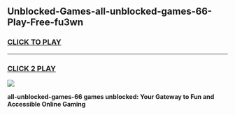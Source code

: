 
## Unblocked-Games-all-unblocked-games-66-Play-Free-fu3wn
<h3>
<a href="https://premium76.site?title=all-unblocked-games-66&ref=23A">CLICK TO PLAY</a></h3>
<hr>

<h3>
<a href="https://premium76.site?title=all-unblocked-games-66&ref=23A">CLICK 2 PLAY</a>
  
</h3>

<a href="https://premium76.site?title=all-unblocked-games-66&ref=23A"><img src="https://clearcache.store/games.png"></a>


**all-unblocked-games-66 games unblocked: Your Gateway to Fun and Accessible Online Gaming**
